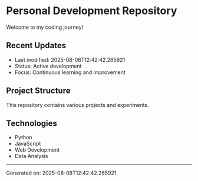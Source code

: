 # Personal Development Repository

Welcome to my coding journey! 

## Recent Updates
- Last modified: 2025-08-08T12:42:42.265921
- Status: Active development
- Focus: Continuous learning and improvement

## Project Structure
This repository contains various projects and experiments.

## Technologies
- Python
- JavaScript  
- Web Development
- Data Analysis

---
Generated on: 2025-08-08T12:42:42.265921
